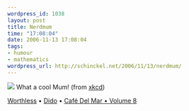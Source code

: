 ```yaml
--- 
wordpress_id: 1038
layout: post
title: Nerdmum
time: "17:08:04"
date: 2006-11-13 17:08:04
tags: 
- humour
- mathematics
wordpress_url: http://schinckel.net/2006/11/13/nerdmum/
---
```

![][1] What a cool Mum! (from [xkcd][2])

[Worthless][3] • [Dido][4] • [Café Del Mar • Volume 8][5]

   [1]: http://imgs.xkcd.com/comics/snacktime_rules.png
   [2]: http://xkcd.com/c183.html
   [3]: http://phobos.apple.com/WebObjects/MZSearch.woa/wa/advancedSearchResults?songTerm=Worthless&artistTerm=Dido
   [4]: http://phobos.apple.com/WebObjects/MZSearch.woa/wa/advancedSearchResults?artistTerm=Dido
   [5]: http://phobos.apple.com/WebObjects/MZSearch.woa/wa/advancedSearchResults?albumTerm=Café+Del+Mar+•+Volume+8&artistTerm=

